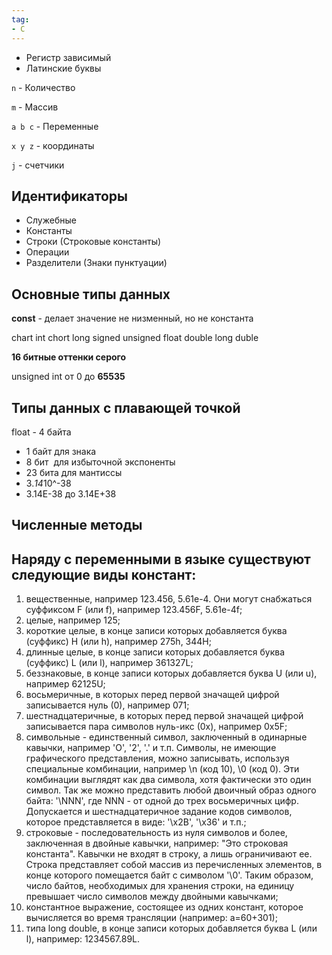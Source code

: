 ```yaml
---
tag:
- C
---
```

-   Регистр зависимый
-   Латинские буквы

`n` - Количество

`m` - Массив

  

`a b с` - Переменные

`x y z` - координаты

`j` - счетчики

Идентификаторы
---
-   Служебные
-   Константы
-   Строки (Строковые константы)
-   Операции
-   Разделители (Знаки пунктуации)

**Основные типы данных**
---

**const** - делает значение не низменный, но не константа

chart
int
chort
long
signed
unsigned
float
double
long duble


**16 битные оттенки серого**

unsigned int от 0 до **65535**

Типы данных с плавающей точкой
---

float - 4 байта
-   1 байт для знака
-   8 бит  для избыточной экспоненты
-   23 бита для мантиссы
- 3.*14*10^-38
- 3.14E-38 до 3.14E+38

Численные методы
---

Наряду с переменными в языке существуют следующие виды констант:
---
1.  вещественные, например 123.456, 5.61е-4. Они могут снабжаться суффиксом F (или f), например 123.456F, 5.61e-4f;
2.  целые, например 125;
3.  короткие целые, в конце записи которых добавляется буква (суффикс) H (или h), например 275h, 344H;
4.  длинные целые, в конце записи которых добавляется буква (суффикс) L (или l), например 361327L;
5.  беззнаковые, в конце записи которых добавляется буква U (или u), например 62125U;
6.  восьмеричные, в которых перед первой значащей цифрой записывается нуль (0), например 071;
7.  шестнадцатеричные, в которых перед первой значащей цифрой записывается пара символов нуль-икс (0x), например 0x5F;
8.  символьные - единственный символ, заключенный в одинарные кавычки, например 'О', '2', '.' и т.п. Символы, не имеющие графического представления, можно записывать, используя специальные комбинации, например \n (код 10), \0 (код 0). Эти комбинации выглядят как два символа, хотя фактически это один символ. Так же можно представить любой двоичный образ одного байта: '\NNN', где NNN - от одной до трех восьмеричных цифр. Допускается и шестнадцатеричное задание кодов символов, которое представляется в виде: '\х2В', '\хЗ6' и т.п.;
9.  строковые - последовательность из нуля символов и более, заключенная в двойные кавычки, например: "Это строковая константа". Кавычки не входят в строку, а лишь ограничивают ее. Строка представляет собой массив из перечисленных элементов, в конце которого помещается байт с символом '\0'. Таким образом, число байтов, необходимых для хранения строки, на единицу превышает число символов между двойными кавычками;
10.  константное выражение, состоящее из одних констант, которое вычисляется во время трансляции (например: а=60+301);
11.  типа long double, в конце записи которых добавляется буква L (или l), например: 1234567.89L.

